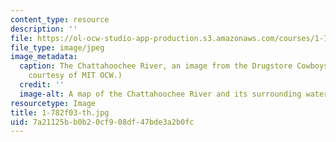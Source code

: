 ```yaml
---
content_type: resource
description: ''
file: https://ol-ocw-studio-app-production.s3.amazonaws.com/courses/1-782-environmental-engineering-masters-of-engineering-project-fall-2003-spring-2004/7a21125bb0b20cf908df47bde3a2b0fc_1-782f03-th.jpg
file_type: image/jpeg
image_metadata:
  caption: The Chattahoochee River, an image from the Drugstore Cowboys Project. (Image
    courtesy of MIT OCW.)
  credit: ''
  image-alt: A map of the Chattahoochee River and its surrounding watersheds.
resourcetype: Image
title: 1-782f03-th.jpg
uid: 7a21125b-b0b2-0cf9-08df-47bde3a2b0fc
---
```

